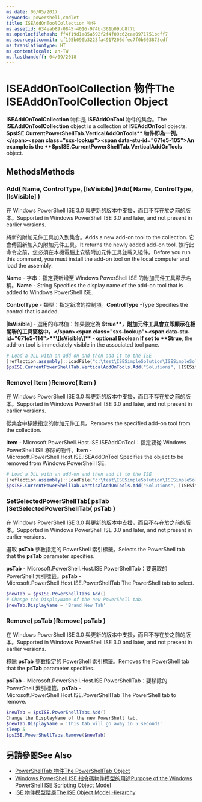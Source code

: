 ```yaml
---
ms.date: 06/05/2017
keywords: powershell,cmdlet
title: ISEAddOnToolCollection 物件
ms.assetid: 634eab89-0845-4016-974b-361b09bb8f7b
ms.openlocfilehash: ff4f19d1a85a592f2f4f09c62caa0971751bdff7
ms.sourcegitcommit: cf195b090b3223fa4917206dfec7f0b603873cdf
ms.translationtype: HT
ms.contentlocale: zh-TW
ms.lasthandoff: 04/09/2018
---
```

# <a name="the-iseaddontoolcollection-object"></a><span data-ttu-id="671e5-103">ISEAddOnToolCollection 物件</span><span class="sxs-lookup"><span data-stu-id="671e5-103">The ISEAddOnToolCollection Object</span></span>

<span data-ttu-id="671e5-104">**ISEAddOnToolCollection** 物件是 **ISEAddOnTool** 物件的集合。</span><span class="sxs-lookup"><span data-stu-id="671e5-104">The **ISEAddOnToolCollection** object is a collection of **ISEAddOnTool** objects.</span></span> <span data-ttu-id="671e5-105">**$psISE.CurrentPowerShellTab.VerticalAddOnTools** 物件即為一例。</span><span class="sxs-lookup"><span data-stu-id="671e5-105">An example is the **$psISE.CurrentPowerShellTab.VerticalAddOnTools** object.</span></span>

## <a name="methods"></a><span data-ttu-id="671e5-106">Methods</span><span class="sxs-lookup"><span data-stu-id="671e5-106">Methods</span></span>

### <a name="add-name-controltype-isvisible-"></a><span data-ttu-id="671e5-107">Add\( Name, ControlType, \[IsVisible\] \)</span><span class="sxs-lookup"><span data-stu-id="671e5-107">Add\( Name, ControlType, \[IsVisible\] \)</span></span>

<span data-ttu-id="671e5-108">在 Windows PowerShell ISE 3.0 與更新的版本中支援，而且不存在於之前的版本。</span><span class="sxs-lookup"><span data-stu-id="671e5-108">Supported in Windows PowerShell ISE 3.0 and later, and not present in earlier versions.</span></span>

<span data-ttu-id="671e5-109">將新的附加元件工具加入到集合。</span><span class="sxs-lookup"><span data-stu-id="671e5-109">Adds a new add-on tool to the collection.</span></span> <span data-ttu-id="671e5-110">它會傳回新加入的附加元件工具。</span><span class="sxs-lookup"><span data-stu-id="671e5-110">It returns the newly added add-on tool.</span></span> <span data-ttu-id="671e5-111">執行此命令之前，您必須在本機電腦上安裝附加元件工具並載入組件。</span><span class="sxs-lookup"><span data-stu-id="671e5-111">Before you run this command, you must install the add-on tool on the local computer and load the assembly.</span></span>

<span data-ttu-id="671e5-112">**Name** - 字串：指定要新增至 Windows PowerShell ISE 的附加元件工具顯示名稱。</span><span class="sxs-lookup"><span data-stu-id="671e5-112">**Name** - String Specifies the display name of the add-on tool that is added to Windows PowerShell ISE.</span></span>

<span data-ttu-id="671e5-113">**ControlType** - 類型：指定新增的控制項。</span><span class="sxs-lookup"><span data-stu-id="671e5-113">**ControlType** -Type Specifies the control that is added.</span></span>

<span data-ttu-id="671e5-114">**\[IsVisible\]** - 選用的布林值：如果設定為 **$true**，附加元件工具會立即顯示在相關聯的工具窗格中。</span><span class="sxs-lookup"><span data-stu-id="671e5-114">**\[IsVisible\]** - optional Boolean If set to **$true**, the add-on tool is immediately visible in the associated tool pane.</span></span>

```powershell
# Load a DLL with an add-on and then add it to the ISE
[reflection.assembly]::LoadFile("c:\test\ISESimpleSolution\ISESimpleSolution.dll")
$psISE.CurrentPowerShellTab.VerticalAddOnTools.Add("Solutions", [ISESimpleSolution.Solution], $true)
```

### <a name="remove-item-"></a><span data-ttu-id="671e5-115">Remove\( Item \)</span><span class="sxs-lookup"><span data-stu-id="671e5-115">Remove\( Item \)</span></span>

<span data-ttu-id="671e5-116">在 Windows PowerShell ISE 3.0 與更新的版本中支援，而且不存在於之前的版本。</span><span class="sxs-lookup"><span data-stu-id="671e5-116">Supported in Windows PowerShell ISE 3.0 and later, and not present in earlier versions.</span></span>

<span data-ttu-id="671e5-117">從集合中移除指定的附加元件工具。</span><span class="sxs-lookup"><span data-stu-id="671e5-117">Removes the specified add-on tool from the collection.</span></span>

<span data-ttu-id="671e5-118">**Item** - Microsoft.PowerShell.Host.ISE.ISEAddOnTool：指定要從 Windows PowerShell ISE 移除的物件。</span><span class="sxs-lookup"><span data-stu-id="671e5-118">**Item** - Microsoft.PowerShell.Host.ISE.ISEAddOnTool Specifies the object to be removed from Windows PowerShell ISE.</span></span>

```powershell
# Load a DLL with an add-on and then add it to the ISE
[reflection.assembly]::LoadFile("c:\test\ISESimpleSolution\ISESimpleSolution.dll")
$psISE.CurrentPowerShellTab.VerticalAddOnTools.Add("Solutions", [ISESimpleSolution.Solution], $true)
```

### <a name="setselectedpowershelltab-pstab-"></a><span data-ttu-id="671e5-119">SetSelectedPowerShellTab\( psTab \)</span><span class="sxs-lookup"><span data-stu-id="671e5-119">SetSelectedPowerShellTab\( psTab \)</span></span>

<span data-ttu-id="671e5-120">在 Windows PowerShell ISE 3.0 與更新的版本中支援，而且不存在於之前的版本。</span><span class="sxs-lookup"><span data-stu-id="671e5-120">Supported in Windows PowerShell ISE 3.0 and later, and not present in earlier versions.</span></span>

<span data-ttu-id="671e5-121">選取 **psTab** 參數指定的 PowerShell 索引標籤。</span><span class="sxs-lookup"><span data-stu-id="671e5-121">Selects the PowerShell tab that the **psTab** parameter specifies.</span></span>

<span data-ttu-id="671e5-122">**psTab** - Microsoft.PowerShell.Host.ISE.PowerShellTab：要選取的 PowerShell 索引標籤。</span><span class="sxs-lookup"><span data-stu-id="671e5-122">**psTab** - Microsoft.PowerShell.Host.ISE.PowerShellTab The PowerShell tab to select.</span></span>

```powershell
$newTab = $psISE.PowerShellTabs.Add()
# Change the DisplayName of the new PowerShell tab.
$newTab.DisplayName = 'Brand New Tab'
```

### <a name="remove-pstab-"></a><span data-ttu-id="671e5-123">Remove\( psTab \)</span><span class="sxs-lookup"><span data-stu-id="671e5-123">Remove\( psTab \)</span></span>

<span data-ttu-id="671e5-124">在 Windows PowerShell ISE 3.0 與更新的版本中支援，而且不存在於之前的版本。</span><span class="sxs-lookup"><span data-stu-id="671e5-124">Supported in Windows PowerShell ISE 3.0 and later, and not present in earlier versions.</span></span>

<span data-ttu-id="671e5-125">移除 **psTab** 參數指定的 PowerShell 索引標籤。</span><span class="sxs-lookup"><span data-stu-id="671e5-125">Removes the PowerShell tab that the **psTab** parameter specifies.</span></span>

<span data-ttu-id="671e5-126">**psTab** - Microsoft.PowerShell.Host.ISE.PowerShellTab：要移除的 PowerShell 索引標籤。</span><span class="sxs-lookup"><span data-stu-id="671e5-126">**psTab** - Microsoft.PowerShell.Host.ISE.PowerShellTab The PowerShell tab to remove.</span></span>

```powershell
$newTab = $psISE.PowerShellTabs.Add()
Change the DisplayName of the new PowerShell tab.
$newTab.DisplayName = 'This tab will go away in 5 seconds'
sleep 5
$psISE.PowerShellTabs.Remove($newTab)
```

## <a name="see-also"></a><span data-ttu-id="671e5-127">另請參閱</span><span class="sxs-lookup"><span data-stu-id="671e5-127">See Also</span></span>

- [<span data-ttu-id="671e5-128">PowerShellTab 物件</span><span class="sxs-lookup"><span data-stu-id="671e5-128">The PowerShellTab Object</span></span>](The-PowerShellTab-Object.md)
- [<span data-ttu-id="671e5-129">Windows PowerShell ISE 指令碼物件模型的用途</span><span class="sxs-lookup"><span data-stu-id="671e5-129">Purpose of the Windows PowerShell ISE Scripting Object Model</span></span>](Purpose-of-the-Windows-PowerShell-ISE-Scripting-Object-Model.md)
- [<span data-ttu-id="671e5-130">ISE 物件模型階層</span><span class="sxs-lookup"><span data-stu-id="671e5-130">The ISE Object Model Hierarchy</span></span>](The-ISE-Object-Model-Hierarchy.md)